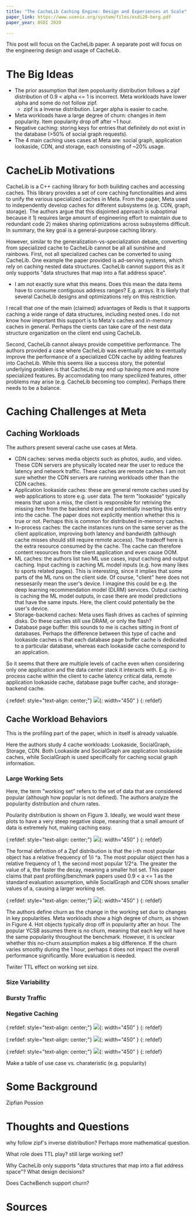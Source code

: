 ```yaml
---
title: "The CacheLib Caching Engine: Design and Experiences at Scale"
paper_link: https://www.usenix.org/system/files/osdi20-berg.pdf
paper_year: OSDI 2020

---
```


This post will focus on the CacheLib paper. A separate post will focus on the engineering design and usage of CacheLib.

# The Big Ideas
- The prior assumption that item popoluarity distribution follows a zipf distribution
of 0.9 < alpha <= 1 is incorrect. Meta workloads have lower alpha and some do not follow zipf.
  - zipf is a inverse distribution. Larger alpha is easier to cache.
- Meta workloads have a large degree of churn: changes in item popularity. Item popularity drop
off after ~1 hour.
- Negative caching: storing keys for entries that definitely do not exist in the database (>50% of
social graph requests).
- The 4 main caching uses cases at Meta are: social graph, application lookaside, CDN, and storage,
each consisting of ~20% usage.


# CacheLib Motivations
CacheLib is a C++ caching library for both building caches and accessing caches. This library provides a set of core 
caching functionalities and aims to unify the various specialized caches in Meta. From the paper, Meta used to 
independently develop caches for different subsystems (e.g. CDN, graph, storage). The authors argue that this disjointed 
approach is suboptimal because it 1) requires large amount of engineering effort to maintain due to redundant code 2)
makes sharing optimizations across subsystems difficult. In summary, the key goal is a general-purpose caching library.

However, similar to the generalization-vs-specialization debate, converting from specialized cache to CacheLib cannot be all 
all sunshine and rainbows. First, not all specialized caches can be converted to using CacheLib. One example the paper provided
is ad-serving systems, which rely on caching nested data structures. CacheLib cannot support this as it only 
supports "data structures that map into a flat address space". 
- I am not exactly sure what this means. Does this mean the data items have to consume contiguous address ranges? E.g. arrays. It is likely 
that several CacheLib designs and optimizations rely on this restriction. 

I recall that one of the main (claimed) advantages of Redis is that it supports caching a wide range of data structures, including
nested ones. I do not know how important this support is to Meta's caches and in-memory caches in general. Perhaps the cients can
take care of the nest data structure organization on the client end using CacheLib.

Second, CacheLib cannot always provide competitive performance. The authors provided a case where CacheLib was eventually able to 
eventually improve the performance of a specialized CDN cache by adding features into CacheLib. While this seems like a success story,
the potential underlying problem is that CacheLib may end up having more and more specialized features. By accomodating too many specilized features,
other problems may arise (e.g. CacheLib becoming too complex). Perhaps there needs to be a balance.


# Caching Challenges at Meta



## Caching Workloads
The authors present several cache use cases at Meta. 

- CDN caches: serves media objects such as photos, audio, and video. These CDN servers
are physically located near the user to reduce the latency and network traffic.
These caches are remote caches. I am not sure whether the CDN servers are running 
workloads other than the CDN caches.
- Application lookaside caches: these are general remote caches used by web applications
to store e.g. user data. The term "lookaside" typically means that upon a miss, the client
is responsible for retriving the missing item from the backend store and potentially 
inserting this entry into the cache. The paper does not explicitly mention whether this is
true or not. Perhaps this is common for distributed in-memory caches.
- In-process caches: the cache instances runs on the same server as the client application,
improving both latency and bandwidth (although cache misses should still require
remote access). The tradeoff here is the extra resource consumed by the cache.
The cache can therefore content resources from the client application and even cause 
OOM.
- ML caches: the authors list two ML use cases, input caching and output caching. 
Input caching is caching ML model inputs (e.g. how many likes to sports related pages).
This is interesting, since it implies that some parts of the ML runs on the client side.
Of course, "client" here does not nessesarily mean the user's device. I imagine
this could be e.g. the deep learning recommendation model (DLRM) services.
Output caching is caching the ML model outputs, in case there are model predictions that
have the same inputs. Here, the client could potentially be the user's device.
- Storage-backend caches: Meta uses flash drives as caches of spinning disks. Do these caches
still use DRAM, or only the flash?
- Database page buffer: this sounds to me is caches sitting in front of databases. Perhaps 
the difference between this type of cache and lookaside caches is that each database page buffer
cache is dedicated to a particular database, whereas each lookaside cache correspond to an applcation.

So it seems that there are multiple levels of cache even when considering only one application and
the data center stack it interacts with. E.g. in-process cache within the client to cache latency 
critical data, remote application lookaside cache, database page buffer cache, and storage-backend cache.

{:refdef: style="text-align: center;"}
![](/assets/images/posts/cachelib/fig1.png){: width="450" }
{: refdef}

## Cache Workload Behaviors
This is the profiling part of the paper, which in itself is already valuable. 

Here the authors study 4 cache workloads: Lookaside, SocialGraph, Storage, CDN.
Both Lookaside and SocialGraph are application lookaside caches, while SocialGraph is used
specifically for caching social graph information. 

### Large Working Sets
Here, the term "working set" refers to the set of data that are considered popular (although how popular is not defined).
The authors analyze the popularity distribution and churn rates.

Poularity distribution is shown on Figure 3. Ideally, we would want these plots to have a very steep negative slope, meaning
that a small amount of data is extremely hot, making caching easy. 

{:refdef: style="text-align: center;"}
![](/assets/images/posts/cachelib/fig3.png){: width="450" }
{: refdef}

The formal definition of a Zipf distribution is that the i-th most popular object has a relative frequency of 1/i
^a. The most popular object then has a relative frequency of 1, the second most popular 1/2^a. The greater the value of 
a, the faster the decay, meaning a smaller hot set. This paper claims that past profiling/benchmark papers used 0.9 < a <= 1
as the standard evaluation assumption, while SocialGraph and CDN shows smaller values of a, causing a larger working set. 

{:refdef: style="text-align: center;"}
![](/assets/images/posts/cachelib/zipf.png){: width="450" }
{: refdef}

The authors define churn as the change in the working set due to changes in key popularities. Meta workloads show a high
degree of churn, as shown in Figure 4. Hot objects typically drop off in popularity after an hour. The popular YCSB
assumes there is no churn, meaning that each key will have the same popularity throughout the benchmark. However, it is unclear
whether this no-churn assumption makes a big difference. If the churn varies smoothy during the 1 hour, perhaps it does not impact 
the overall performance significantly. More evaluation is needed.

Twiiter TTL effect on working set size.

### Size Variability

### Bursty Traffic

### Negative Caching



{:refdef: style="text-align: center;"}
![](/assets/images/posts/cachelib/fig4.png){: width="450" }
{: refdef}

{:refdef: style="text-align: center;"}
![](/assets/images/posts/cachelib/fig5.png){: width="450" }
{: refdef}

{:refdef: style="text-align: center;"}
![](/assets/images/posts/cachelib/fig6.png){: width="450" }
{: refdef}

Make a table of use case vs. charateristic (e.g. popularity)

# Some Background
Zipfian 
Possion

# Thoughts and Questions

why follow zipf's inverse distribution? Perhaps more mathematical question.

What role does TTL play? still large working set?

Why CacheLib only supports "data structures that map into a flat address space"? What design decisions?

Does CacheBench support churn?
# Sources
